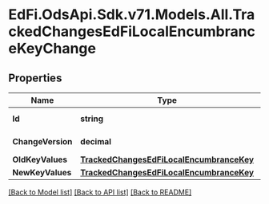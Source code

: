 # EdFi.OdsApi.Sdk.v71.Models.All.TrackedChangesEdFiLocalEncumbranceKeyChange

## Properties

Name | Type | Description | Notes
------------ | ------------- | ------------- | -------------
**Id** | **string** | Resource identifier | [optional] 
**ChangeVersion** | **decimal** | Change version | [optional] 
**OldKeyValues** | [**TrackedChangesEdFiLocalEncumbranceKey**](TrackedChangesEdFiLocalEncumbranceKey.md) |  | [optional] 
**NewKeyValues** | [**TrackedChangesEdFiLocalEncumbranceKey**](TrackedChangesEdFiLocalEncumbranceKey.md) |  | [optional] 

[[Back to Model list]](../README.md#documentation-for-models) [[Back to API list]](../README.md#documentation-for-api-endpoints) [[Back to README]](../README.md)

